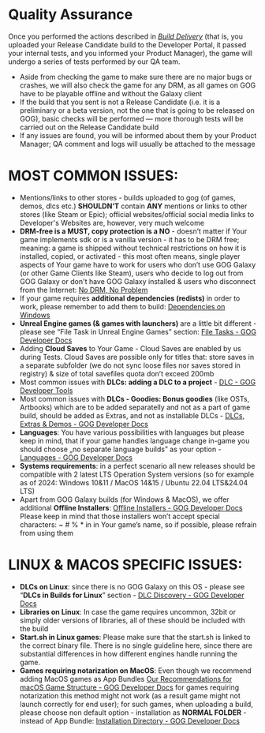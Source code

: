 # Quality Assurance

Once you performed the actions described in *[Build Delivery](build-delivery.md)* (that is, you uploaded your Release Candidate build to the Developer Portal, it passed your internal tests, and you informed your Product Manager), the game will undergo a series of tests performed by our QA team.

- Aside from checking the game to make sure there are no major bugs or crashes, we will also check the game for any DRM, as all games on GOG have to be playable offline and without the Galaxy client
- If the build that you sent is not a Release Candidate (i.e. it is a preliminary or a beta version, not the one that is going to be released on GOG), basic checks will be performed — more thorough tests will be carried out on the Release Candidate build
- If any issues are found, you will be informed about them by your Product Manager; QA comment and logs will usually be attached to the message

# MOST COMMON ISSUES:
- Mentions/links to other stores - builds uploaded to gog (of games, demos, dlcs etc.) **SHOULDN’T** contain **ANY** mentions or links to other stores (like Steam or Epic); official websites/official social media links to Developer's Websites are, however, very much welcome  
- **DRM-free is a MUST, copy protection is a NO** - doesn’t matter if Your game implements sdk or is a vanilla version - it has to be DRM free; meaning: a game is shipped without technical restrictions on how it is installed, copied, or activated - this most often means, single player aspects of Your game have to work for users who don’t use GOG Galaxy (or other Game Clients like Steam), users who decide to log out from GOG Galaxy or don't have GOG Galaxy installed & users who disconnect from the Internet: [No DRM, No Problem](gog-and-steam.md)  
- If your game requires **additional dependencies (redists)** in order to work, please remember to add them to build: [Dependencies on Windows](bc-dependencies.md)  
- **Unreal Engine games (& games with launchers)** are a little bit different - please see “File Task in Unreal Engine Games” section: [File Tasks - GOG Developer Docs](bc-file-tasks.md)  
- Adding **Cloud Saves** to Your Game - Cloud Saves are enabled by us during Tests. Cloud Saves are possible only for titles that: store saves in a separate subfolder (we do not sync loose files nor saves stored in registry) & size of total savefiles quota don’t exceed 200mb  
- Most common issues with **DLCs: adding a DLC to a project** - [DLC - GOG Developer Tools](bc-dlc.md)  
- Most common issues with **DLCs - Goodies: Bonus goodies** (like OSTs, Artbooks) which are to be added separatelly and not as a part of game build, should be added as Extras, and not as installable DLCs - [DLCs, Extras & Demos - GOG Developer Docs](dlc-and-extras.md)  
- **Languages**: You have various possibilities with languages but please keep in mind, that if your game handles language change in-game you should choose „no separate language builds” as your option - [Languages - GOG Developer Docs](bc-languages.md)  
- **Systems requirements**: in a perfect scenario all new releases should be compatible with 2 latest LTS Operation System versions (so for example as of 2024: Windows 10&11 / MacOS 14&15 / Ubuntu 22.04 LTS&24.04 LTS)  
- Apart from GOG Galaxy builds (for Windows & MacOS), we offer additional **Offline Installers**: [Offline Installers - GOG Developer Docs](offline-installers.md) Please keep in mind that those installers won’t accept special characters: ~ # % * in in Your game’s name, so if possible, please refrain from using them  
 
# LINUX & MACOS SPECIFIC ISSUES:  
- **DLCs on Linux**: since there is no GOG Galaxy on this OS - please see “**DLCs in Builds for Linux**” section - [DLC Discovery - GOG Developer Docs](sdk-dlc-discovery.md)  
- **Libraries on Linux**: In case the game requires uncommon, 32bit or simply older versions of libraries, all of these should be included with the build  
- **Start.sh in Linux games**: Please make sure that the start.sh is linked to the correct binary file. There is no single guideline here, since there are substantial differences in how different engines handle running the game.  
- **Games requiring notarization on MacOS**: Even though we recommend adding MacOS games as App Bundles [Our Recommendations for macOS Game Structure - GOG Developer Docs](bc-recommendations-for-mac.md) for games requiring notarization this method might not work (as a result game might not launch correctly for end user); for such games, when uploading a build, please choose non default option - installation as **NORMAL FOLDER** - instead of App Bundle: [Installation Directory - GOG Developer Docs](bc-installation-dir.md)


